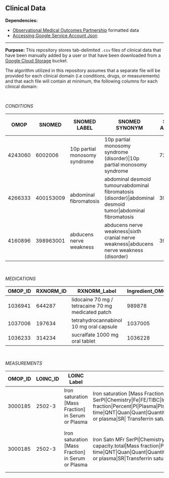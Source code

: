 
## Clinical Data

**Dependencies:**  
- [Observational Medical Outcomes Partnership](https://www.ohdsi.org/data-standardization/the-common-data-model/) formatted data  
- [Accessing Google Service Account Json]( https://stackoverflow.com/questions/46287267/how-can-i-get-the-file-service-account-json-for-google-translate-api)

***

**Purpose:** This repository stores tab-delimited `.csv` files of clinical data that have been manually added by a user or that have been downloaded from a [Google Cloud Storage](https://cloud.google.com/storage) bucket.

The algorithm utilized in this repository assumes that a separate file will be provided for each clinical domain (i.e conditions, drugs, or measurements) and that each file will contain at minimum, the following columns for each clinical domain:  
 
<br>

 _CONDITIONS_  
 
OMOP | SNOMED | SNOMED LABEL | SNOMED SYNONYM | SNOMED ANCESTOR | SNOMED ANCESTOR LABEL
-- | -- | -- | -- | -- | --
4243060 | 6002006 | 10p partial monosomy syndrome | 10p partial monosomy syndrome (disorder)\|10p partial monosomy syndrome | 726380001 | deletion of part of chromosome 10
4266333 | 400153009 | abdominal fibromatosis | abdominal desmoid tumourvabdominal fibromatosis (disorder)\|abdominal desmoid tumor\|abdominal fibromatosis | 399994005 | desmoid fibromatosis
4160896 | 398963001 | abducens nerve weakness | abducens nerve weakness\|sixth cranial nerve weakness\|abducens nerve weakness (disorder) | 398925009 | abducens nerve disorder

<br>

_MEDICATIONS_  

OMOP_ID | RXNORM_ID | RXNORM_Label | Ingredient_OMOP | Ingredient | Ingredient_Label
-- | -- | -- | -- | -- | --
1036941 | 644287 | lidocaine 70 mg / tetracaine 70 mg medicated patch | 989878 | 6387 | lidocaine
1037006 | 197634 | tetrahydrocannabinol 10 mg oral capsule | 1037005 | 10402 | tetrahydrocannabinol
1036233 | 314234 | sucralfate 1000 mg oral tablet | 1036228 | 10156 | sucralfate

<br>

_MEASUREMENTS_  

OMOP_ID | LOINC_ID | LOINC Label | LOINC_SYN | Ancestor | Ancestor_Label | Result
-- | -- | -- | -- | -- | -- | --
3000185 | 2502-3 | Iron saturation [Mass Fraction] in Serum or Plasma | Iron saturation [Mass Fraction] in Serum or Plasma\|Iron Satn MFr SerPl\|Chemistry\|Fe\|FE/TIBC\|Iron Satn\|Iron/Iron binding capacity.total\|Mass fraction\|Percent\|Pl\|Plasma\|Plsm\|Point in time\|QNT\|Quan\|Quant\|Quantitative\|Random\|SAT\|Satn\|SerP\|SerPl\|SerPlas\|Serum\|Serum or plasma\|SR\| Transferrin saturation | 50190-8\|70299-3\|CHEM\|LP248770-2 | Iron and Iron binding capacity panel - Serum or Plasma\|Lab terms not yet categorized\|ESRD anemia management panel\|Chemistry | Low
3000185 | 2502-3 | Iron saturation [Mass Fraction] in Serum or Plasma | Iron Satn MFr SerPl\|Chemistry\|Fe\|FE/TIBC\|Iron Satn\|Iron/Iron binding capacity.total\|Mass fraction\|Percent\|Pl\|Plasma\|Plsm\|Point in time\|QNT\|Quan\|Quant\|Quantitative\|Random\|SAT\|Satn\|SerP\|SerPl\|SerPlas\|Serum\|Serum or plasma\|SR\|Transferrin saturation\|Iron saturation [Mass Fraction] in Serum or Plasma | LP248770-2\|50190-8\|CHEM\|70299-3 | Iron and Iron binding capacity panel - Serum or Plasma\|Chemistry\|ESRD anemia management panel\|Lab terms not yet categorized | High
